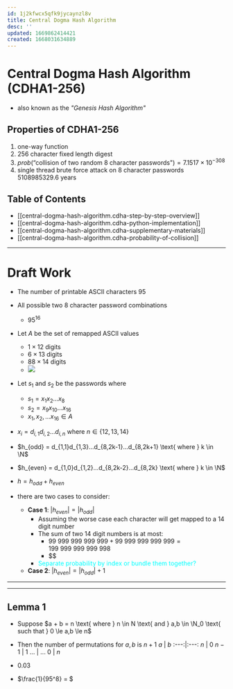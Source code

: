 ```yaml
---
id: 1j2kfwcx5qfk9jycaynzl8v
title: Central Dogma Hash Algorithm
desc: ''
updated: 1669862414421
created: 1668031634889
---
```


# Central Dogma Hash Algorithm (CDHA1-256)
- also known as the _"Genesis Hash Algorithm"_

## Properties of CDHA1-256
1. one-way function
2. $256$ character fixed length digest
3. $prob(\text{``collision of two random 8 character passwords"}) = 7.1517 \times 10^{-308}$
4. single thread brute force attack on $8$ character passwords $5108985329.6 \text{ years}$

## Table of Contents
- [[central-dogma-hash-algorithm.cdha-step-by-step-overview]]
- [[central-dogma-hash-algorithm.cdha-python-implementation]]
- [[central-dogma-hash-algorithm.cdha-supplementary-materials]]
- [[central-dogma-hash-algorithm.cdha-probability-of-collision]]

---

# Draft Work

- The number of printable ASCII characters $95$
- All possible two 8 character password combinations 
    - $95^{16}$
- Let $A$ be the set of remapped ASCII values
    - $1 \times 12 \text{ digits}$
    - $6 \times 13 \text{ digits}$
    - $88 \times 14 \text{ digits}$
    - 
        ![](/assets/images/2022-11-11-14-51-50.png)

- Let $s_1$ and $s_2$ be the passwords where
   - $s_1 = x_1x_2...x_8$
   - $s_2 = x_9x_{10}...x_{16}$
   - $x_1,x_2,...x_{16} \in A$

- $x_i = d_{i,1}d_{i,2}...d_{i,n} \text{ where } n \in \{12,13,14\}$
- $h_{odd} = d_{1,1}d_{1,3}...d_{8,2k-1}...d_{8,2k+1} \text{ where } k \in \N$
- $h_{even} = d_{1,0}d_{1,2}...d_{8,2k-2}...d_{8,2k} \text{ where } k \in \N$
- $h = h_{odd} + h_{even}$

- there are two cases to consider:
    - **Case 1**: $|h_{even}| = |h_{odd}|$
        - Assuming the worse case each character will get mapped to a 14 digit number
        - The sum of two 14 digit numbers is at most:
            - $99~999~999~999~999 + 99~999~999~999~999 = 199~999~999~999~998$
            - $$
        - <span style=color:cyan;background:none>Separate probability by index or bundle them together?</span>
    - **Case 2**: $|h_{even}| = |h_{odd}| + 1$

---

---

## Lemma 1
- Suppose $a + b = n \text{ where } n \in N \text{ and } a,b \in \N_0 \text{ such that } 0 \le a,b \le n$
- Then the number of permutations for $a,b$ is $n+1$
    $a$ | $b$
    :---:|:---:
    $n$ | $0$
    $n-1$ | $1$
    $...$ | $...$
    $0$ | $n$

- 0.03
- $\frac{1}{95^8} = $
